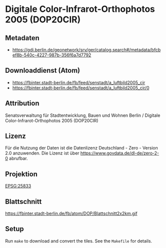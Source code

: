 Digitale Color-Infrarot-Orthophotos 2005 (DOP20CIR)
===================================================

## Metadaten

* https://gdi.berlin.de/geonetwork/srv/ger/catalog.search#/metadata/bfcbef8b-540c-4227-987b-356f6a7d7792

## Downloaddienst (Atom)

* https://fbinter.stadt-berlin.de/fb/feed/senstadt/a_luftbild2005_cir
* https://fbinter.stadt-berlin.de/fb/feed/senstadt/a_luftbild2005_cir/0

## Attribution

Senatsverwaltung für Stadtentwicklung, Bauen und Wohnen Berlin / Digitale Color-Infrarot-Orthophotos 2005 (DOP20CIR)

## Lizenz

Für die Nutzung der Daten ist die Datenlizenz Deutschland - Zero - Version 2.0 anzuwenden.
Die Lizenz ist über https://www.govdata.de/dl-de/zero-2-0 abrufbar.

## Projektion

[EPSG:25833](http://spatialreference.org/ref/epsg/25833/)

## Blattschnitt

https://fbinter.stadt-berlin.de/fb/atom/DOP/Blattschnitt2x2km.gif

## Setup

Run `make` to download and convert the tiles. See the `Makefile` for details.
